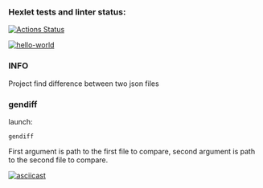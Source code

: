 ### Hexlet tests and linter status:
[![Actions Status](https://github.com/jLukatar/frontend-project-46/workflows/hexlet-check/badge.svg)](https://github.com/jLukatar/frontend-project-46/actions)

[![hello-world](https://github.com/jLukatar/frontend-project-46/actions/workflows/jestTests.yml/badge.svg)](https://github.com/jLukatar/frontend-project-46/actions/workflows/jestTests.yml)

### INFO

Project find difference between two json files

### gendiff

launch:
```
gendiff
```
First argument is path to the first file to compare, second argument is path to the second file  to compare.

[![asciicast](https://asciinema.org/a/OihacwoQ4CbpriFgTuQrK0eo1.svg)](https://asciinema.org/a/OihacwoQ4CbpriFgTuQrK0eo1)